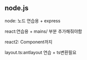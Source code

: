 <h2>node.js</h2>
<p>node: 노드 연습용 + express</p>
<p>react:연습용 + mains/ 부분 추가해줘야함</p>
<p>react2: Component까지</p>
<p>layout.ts:antlayout 연습 + ts변환필요</p>
